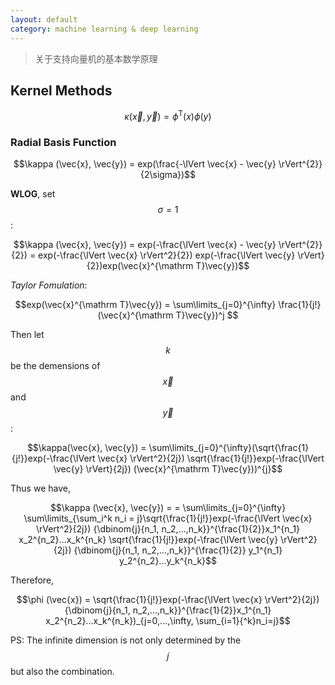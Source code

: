 ```yaml
---
layout: default
category: machine learning & deep learning
---
```


> 关于支持向量机的基本数学原理

## Kernel Methods

$$\kappa (\vec{x}, \vec{y}) = \phi^{\mathrm T}(x) \phi(y)  $$

### Radial Basis Function

$$\kappa (\vec{x}, \vec{y}) = exp(\frac{-\lVert \vec{x} - \vec{y} \rVert^{2}}{2\sigma})$$ 

**WLOG**, set $$\sigma = 1$$:

$$\kappa (\vec{x}, \vec{y}) = exp(-\frac{\lVert \vec{x} - \vec{y} \rVert^{2}}{2}) = exp(-\frac{\lVert \vec{x} \rVert^2}{2}) exp(-\frac{\lVert \vec{y} \rVert}{2})exp(\vec{x}^{\mathrm T}\vec{y})$$ 

*Taylor Fomulation*:

$$exp(\vec{x}^{\mathrm T}\vec{y}) = \sum\limits_{j=0}^{\infty} \frac{1}{j!}(\vec{x}^{\mathrm T}\vec{y})^j $$

Then let $$k$$ be the demensions of $$\vec{x}$$ and $$\vec{y}$$:

$$\kappa(\vec{x}, \vec{y}) = \sum\limits_{j=0}^{\infty}(\sqrt{\frac{1}{j!}}exp(-\frac{\lVert \vec{x} \rVert^2}{2j}) \sqrt{\frac{1}{j!}}exp(-\frac{\lVert \vec{y} \rVert}{2j}) (\vec{x}^{\mathrm T}\vec{y}))^{j}$$

Thus we have,

$$\kappa (\vec{x}, \vec{y}) = = \sum\limits_{j=0}^{\infty} \sum\limits_{\sum_i^k n_i = j}\sqrt{\frac{1}{j!}}exp(-\frac{\lVert \vec{x} \rVert^2}{2j}) {\dbinom{j}{n_1, n_2,...,n_k}}^{\frac{1}{2}}x_1^{n_1} x_2^{n_2}...x_k^{n_k} \sqrt{\frac{1}{j!}}exp(-\frac{\lVert \vec{y} \rVert^2}{2j}) {\dbinom{j}{n_1, n_2,...,n_k}}^{\frac{1}{2}} y_1^{n_1} y_2^{n_2}...y_k^{n_k}$$


Therefore,

$$\phi (\vec{x}) = \sqrt{\frac{1}{j!}}exp(-\frac{\lVert \vec{x} \rVert^2}{2j}) {\dbinom{j}{n_1, n_2,...,n_k}}^{\frac{1}{2}}x_1^{n_1} x_2^{n_2}...x_k^{n_k})_{j=0,...,\infty, \sum_{i=1}{^k}n_i=j}$$

PS: The infinite dimension is not only determined by the $$j$$ but also the combination.
































